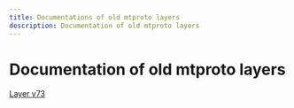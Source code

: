 ```yaml
---
title: Documentations of old mtproto layers
description: Documentation of old mtproto layers
---
```

# Documentation of old mtproto layers  

[Layer v73](API_docs_v73/)  
